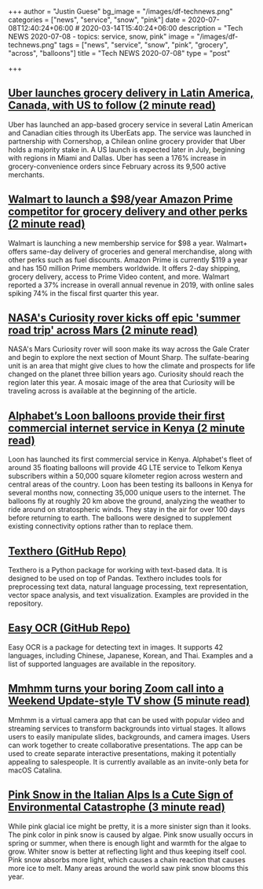 +++
author = "Justin Guese"
bg_image = "/images/df-technews.png"
categories = ["news", "service", "snow", "pink"]
date = 2020-07-08T12:40:24+06:00 # 2020-03-14T15:40:24+06:00
description = "Tech NEWS 2020-07-08 - topics: service, snow, pink"
image = "/images/df-technews.png"
tags = ["news", "service", "snow", "pink", "grocery", "across", "balloons"]
title = "Tech NEWS 2020-07-08"
type = "post"

+++

## [Uber launches grocery delivery in Latin America, Canada, with US to follow (2 minute read)](https://www.reuters.com/article/us-uber-groceries-idUSKBN2481LN/1/010001732debe5d6-0d5ca683-97dc-4318-a9b1-c296dbbcd96c-000000/sGlcYJ4Icv4iV-7JcBwp-qNtWtUwAx0gsURBksspEEs=148)

Uber has launched an app-based grocery service in several Latin American and Canadian cities through its UberEats app. The service was launched in partnership with Cornershop, a Chilean online grocery provider that Uber holds a majority stake in. A US launch is expected later in July, beginning with regions in Miami and Dallas. Uber has seen a 176% increase in grocery-convenience orders since February across its 9,500 active merchants.

## [Walmart to launch a $98/year Amazon Prime competitor for grocery delivery and other perks (2 minute read)](https://www.geekwire.com/2020/walmart-launch-98-year-amazon-prime-competitor-grocery-deliveries-perks//1/010001732debe5d6-0d5ca683-97dc-4318-a9b1-c296dbbcd96c-000000/tbOBlSyip6RM83bUsyPiUjTHBf47VfCXFoEpi7hmNN0=148)

Walmart is launching a new membership service for $98 a year. Walmart+ offers same-day delivery of groceries and general merchandise, along with other perks such as fuel discounts. Amazon Prime is currently $119 a year and has 150 million Prime members worldwide. It offers 2-day shipping, grocery delivery, access to Prime Video content, and more. Walmart reported a 37% increase in overall annual revenue in 2019, with online sales spiking 74% in the fiscal first quarter this year.

## [NASA's Curiosity rover kicks off epic 'summer road trip' across Mars (2 minute read)](https://www.cnet.com/news/nasa-mars-curiosity-rover-starts-epic-summer-road-trip-across-red-planet/1/010001732debe5d6-0d5ca683-97dc-4318-a9b1-c296dbbcd96c-000000/b5-JLowFIiHGdegmFOVx0kvigIzngJdAKv_8lZaw67Y=148)

NASA's Mars Curiosity rover will soon make its way across the Gale Crater and begin to explore the next section of Mount Sharp. The sulfate-bearing unit is an area that might give clues to how the climate and prospects for life changed on the planet three billion years ago. Curiosity should reach the region later this year. A mosaic image of the area that Curiosity will be traveling across is available at the beginning of the article.

## [Alphabet’s Loon balloons provide their first commercial internet service in Kenya (2 minute read)](https://www.theverge.com/2020/7/7/21315961/alphabet-loon-balloons-internet-kenya-telkom-4g-remote-areas?scrolla=5eb6d68b7fedc32c19ef33b4/1/010001732debe5d6-0d5ca683-97dc-4318-a9b1-c296dbbcd96c-000000/vP0G4SAbeSHUFBD0ddwpwEccDHO78gXN-hxZAAME7f4=148)

Loon has launched its first commercial service in Kenya. Alphabet's fleet of around 35 floating balloons will provide 4G LTE service to Telkom Kenya subscribers within a 50,000 square kilometer region across western and central areas of the country. Loon has been testing its balloons in Kenya for several months now, connecting 35,000 unique users to the internet. The balloons fly at roughly 20 km above the ground, analyzing the weather to ride around on stratospheric winds. They stay in the air for over 100 days before returning to earth. The balloons were designed to supplement existing connectivity options rather than to replace them.

## [Texthero (GitHub Repo)](https://github.com/jbesomi/texthero/1/010001732debe5d6-0d5ca683-97dc-4318-a9b1-c296dbbcd96c-000000/j9Nn9ncYym2JLO9yBgHHxfsYHFM5SqMSYOpUD0ALhAo=148)

Texthero is a Python package for working with text-based data. It is designed to be used on top of Pandas. Texthero includes tools for preprocessing text data, natural language processing, text representation, vector space analysis, and text visualization. Examples are provided in the repository.

## [Easy OCR (GitHub Repo)](https://github.com/JaidedAI/EasyOCR/1/010001732debe5d6-0d5ca683-97dc-4318-a9b1-c296dbbcd96c-000000/2f2NqZCeH0XE8Y2TscB9vChYk-W3VPfLeYNyrtvBf1g=148)

Easy OCR is a package for detecting text in images. It supports 42 languages, including Chinese, Japanese, Korean, and Thai. Examples and a list of supported languages are available in the repository.

## [Mmhmm turns your boring Zoom call into a Weekend Update-style TV show (5 minute read)](https://www.theverge.com/2020/7/7/21314035/mmhmm-personal-video-presence-beta-phil-libin-sequoia-app?scrolla=5eb6d68b7fedc32c19ef33b4/1/010001732debe5d6-0d5ca683-97dc-4318-a9b1-c296dbbcd96c-000000/-5IjAhs-WxQKPjuDtTYOuwtOm2lUQX4MwATPvH0d86U=148)

Mmhmm is a virtual camera app that can be used with popular video and streaming services to transform backgrounds into virtual stages. It allows users to easily manipulate slides, backgrounds, and camera images. Users can work together to create collaborative presentations. The app can be used to create separate interactive presentations, making it potentially appealing to salespeople. It is currently available as an invite-only beta for macOS Catalina.

## [Pink Snow in the Italian Alps Is a Cute Sign of Environmental Catastrophe (3 minute read)](https://earther.gizmodo.com/pink-snow-in-the-italian-alps-is-a-cute-sign-of-environ-1844279404/1/010001732debe5d6-0d5ca683-97dc-4318-a9b1-c296dbbcd96c-000000/8SzvbESx9YHag9uf9XsgGRv9YWxWlzwVb2d8OOlC5RI=148)

While pink glacial ice might be pretty, it is a more sinister sign than it looks. The pink color in pink snow is caused by algae. Pink snow usually occurs in spring or summer, when there is enough light and warmth for the algae to grow. Whiter snow is better at reflecting light and thus keeping itself cool. Pink snow absorbs more light, which causes a chain reaction that causes more ice to melt. Many areas around the world saw pink snow blooms this year.

